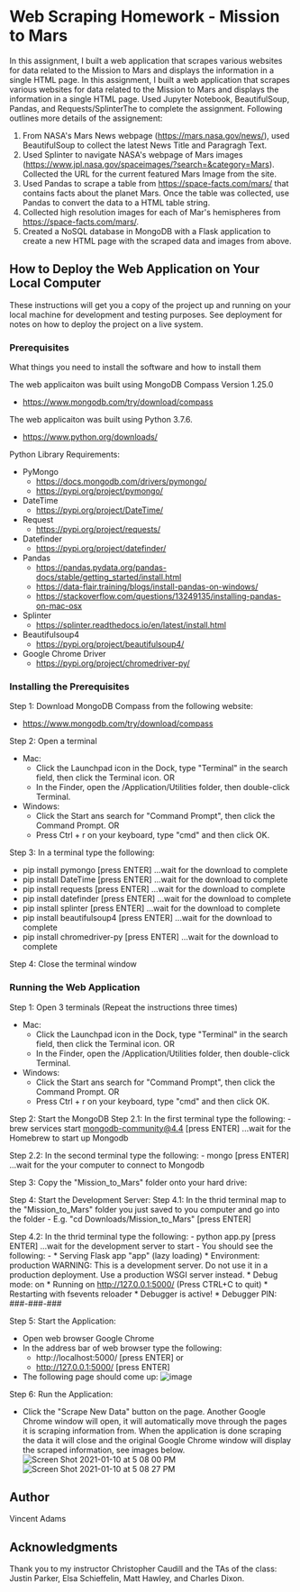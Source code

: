 # Web Scraping Homework - Mission to Mars

In this assignment, I built a web application that scrapes various websites for data related to the Mission to Mars and displays the information in a single HTML page.
In this assignment, I built a web application that scrapes various websites for data related to the Mission to Mars and displays the information in a single HTML page. Used Jupyter Notebook, BeautifulSoup, Pandas, and Requests/SplinterThe to complete the assignment. Following outlines more details of the assignement:
1) From NASA's Mars News webpage (https://mars.nasa.gov/news/), used BeautifulSoup to collect the latest News Title and Paragragh Text. 
2) Used Splinter to navigate NASA's webpage of Mars images (https://www.jpl.nasa.gov/spaceimages/?search=&category=Mars). Collected the URL for the current featured Mars Image from the site.
3) Used Pandas to scrape a table from https://space-facts.com/mars/ that contains facts about the planet Mars. Once the table was collected, use Pandas to convert the data to a HTML table string.
4) Collected high resolution images for each of Mar's hemispheres from https://space-facts.com/mars/. 
5) Created a NoSQL database in MongoDB with a Flask application to create a new HTML page with the scraped data and images from above.


## How to Deploy the Web Application on Your Local Computer

These instructions will get you a copy of the project up and running on your local machine for development and testing purposes. See deployment for notes on how to deploy the project on a live system.

### Prerequisites
What things you need to install the software and how to install them

The web applicaiton was built using MongoDB Compass Version 1.25.0
  - https://www.mongodb.com/try/download/compass

The web applicaiton was built using Python 3.7.6.
  - https://www.python.org/downloads/

Python Library Requirements:  
- PyMongo
  - https://docs.mongodb.com/drivers/pymongo/
  - https://pypi.org/project/pymongo/
- DateTime
  - https://pypi.org/project/DateTime/
- Request
  - https://pypi.org/project/requests/
- Datefinder
  - https://pypi.org/project/datefinder/
- Pandas
  - https://pandas.pydata.org/pandas-docs/stable/getting_started/install.html
  - https://data-flair.training/blogs/install-pandas-on-windows/
  - https://stackoverflow.com/questions/13249135/installing-pandas-on-mac-osx
- Splinter
  - https://splinter.readthedocs.io/en/latest/install.html
- Beautifulsoup4
  - https://pypi.org/project/beautifulsoup4/
- Google Chrome Driver
  - https://pypi.org/project/chromedriver-py/


### Installing the Prerequisites

Step 1: Download MongoDB Compass from the following website:
  - https://www.mongodb.com/try/download/compass

Step 2: Open a terminal
  - Mac: 
    - Click the Launchpad icon in the Dock, type "Terminal" in the search field, then click the Terminal icon.
                OR
    - In the Finder, open the /Application/Utilities folder, then double-click Terminal. 
  - Windows: 
    - Click the Start ans search for "Command Prompt", then click the Command Prompt. 
                OR 
    - Press Ctrl + r on your keyboard, type "cmd" and then click OK. 

Step 3: In a terminal type the following:

  - pip install pymongo [press ENTER] ...wait for the download to complete
  - pip install DateTime [press ENTER] ...wait for the download to complete
  - pip install requests [press ENTER] ...wait for the download to complete
  - pip install datefinder [press ENTER] ...wait for the download to complete
  - pip install splinter [press ENTER] ...wait for the download to complete
  - pip install beautifulsoup4 [press ENTER] ...wait for the download to complete
  - pip install chromedriver-py [press ENTER] ...wait for the download to complete

Step 4: Close the terminal window


### Running the Web Application 

Step 1: Open 3 terminals (Repeat the instructions three times)
  - Mac: 
    - Click the Launchpad icon in the Dock, type "Terminal" in the search field, then click the Terminal icon.
                OR
    - In the Finder, open the /Application/Utilities folder, then double-click Terminal. 
  - Windows: 
    - Click the Start ans search for "Command Prompt", then click the Command Prompt. 
                OR 
    - Press Ctrl + r on your keyboard, type "cmd" and then click OK. 

Step 2: Start the MongoDB
  Step 2.1: In the first terminal type the following:
    - brew services start mongodb-community@4.4 [press ENTER] ...wait for the Homebrew to start up Mongodb
      
  Step 2.2: In the second terminal type the following:
    - mongo [press ENTER] ...wait for the your computer to connect to Mongodb

Step 3: Copy the "Mission_to_Mars" folder onto your hard drive:
  
Step 4: Start the Development Server:
  Step 4.1: In the thrid terminal map to the "Mission_to_Mars" folder you just saved to you computer and go into the folder
    - E.g. "cd Downloads/Mission_to_Mars" [press ENTER]

  Step 4.2: In the thrid terminal type the following:
    - python app.py [press ENTER] ...wait for the development server to start
      - You should see the following:
        -  * Serving Flask app "app" (lazy loading)
           * Environment: production
             WARNING: This is a development server. Do not use it in a production deployment.
             Use a production WSGI server instead.
           * Debug mode: on
           * Running on http://127.0.0.1:5000/ (Press CTRL+C to quit)
           * Restarting with fsevents reloader
           * Debugger is active!
           * Debugger PIN: ###-###-###

Step 5: Start the Application:
  - Open web browser Google Chrome
  - In the address bar of web browser type the following:
    - http://localhost:5000/ [press ENTER]
              or
    - http://127.0.0.1:5000/ [press ENTER]
  - The following page should come up:
![image](https://user-images.githubusercontent.com/67811128/113222942-b6af2200-924d-11eb-921f-2c75d8e63396.png)

Step 6: Run the Application:
  - Click the "Scrape New Data" button on the page. Another Google Chrome window will open, it will automatically move through the pages it is scraping information from. When the application is done scraping the data it will close and the original Google Chrome window will display the scraped information, see images below.
![Screen Shot 2021-01-10 at 5 08 00 PM](https://user-images.githubusercontent.com/67811128/113223853-b7e14e80-924f-11eb-8477-8d28a100bd30.png)
![Screen Shot 2021-01-10 at 5 08 27 PM](https://user-images.githubusercontent.com/67811128/113223859-ba43a880-924f-11eb-93be-4da180696955.png)



## Author

Vincent Adams 


## Acknowledgments

Thank you to my instructor Christopher Caudill and the TAs of the class: Justin Parker, Elsa Schieffelin, Matt Hawley, and Charles Dixon.

